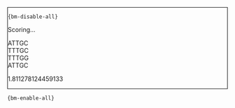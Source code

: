 <div style="border:1px solid black;">

`{bm-disable-all}`

Scoring...


ATTGC<br>TTTGC<br>TTTGG<br>ATTGC


1.811278124459133


</div>

`{bm-enable-all}`

